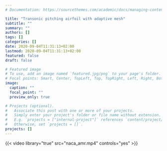```yaml
---
# Documentation: https://sourcethemes.com/academic/docs/managing-content/

title: "Transonic pitching airfoil with adaptive mesh"
subtitle: ""
summary: ""
authors: []
tags: []
categories: []
date: 2020-09-04T11:31:13+02:00
lastmod: 2020-09-04T11:31:13+02:00
featured: false
draft: false

# Featured image
# To use, add an image named `featured.jpg/png` to your page's folder.
# Focal points: Smart, Center, TopLeft, Top, TopRight, Left, Right, BottomLeft, Bottom, BottomRight.
image:
  caption: ""
  focal_point: ""
  preview_only: true

# Projects (optional).
#   Associate this post with one or more of your projects.
#   Simply enter your project's folder or file name without extension.
#   E.g. `projects = ["internal-project"]` references `content/project/deep-learning/index.md`.
#   Otherwise, set `projects = []`.
projects: []
---
```


{{< video library="true" src="naca_amr.mp4" controls="yes" >}}
